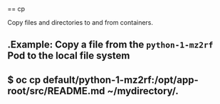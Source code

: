 == cp

Copy files and directories to and from containers.

.Example: Copy a file from the `python-1-mz2rf` Pod to the local file system
----
$ oc cp default/python-1-mz2rf:/opt/app-root/src/README.md ~/mydirectory/.
----
